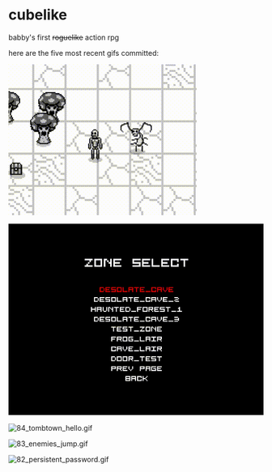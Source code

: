 # cubelike
babby's first ~~roguelike~~ action rpg 

here are the five most recent gifs committed:

![86_fungoi.gif](gifs/86_fungoi.gif?raw=true "86_fungoi")

![85_zone_selector.gif](gifs/85_zone_selector.gif?raw=true "85_zone_selector")

![84_tombtown_hello.gif](gifs/84_tombtown_hello.gif?raw=true "84_tombtown_hello")

![83_enemies_jump.gif](gifs/83_enemies_jump.gif?raw=true "83_enemies_jump")

![82_persistent_password.gif](gifs/82_persistent_password.gif?raw=true "82_persistent_password")

